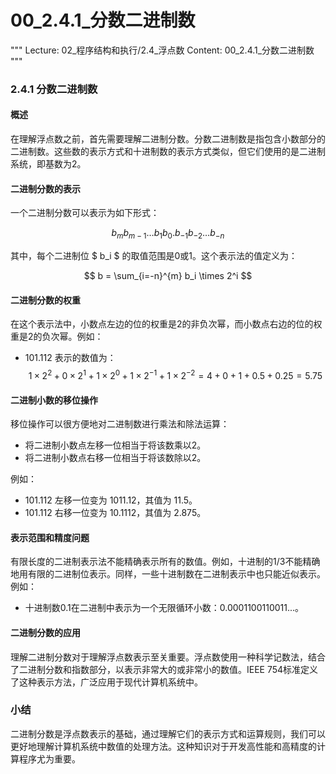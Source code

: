# 00_2.4.1_分数二进制数

"""
Lecture: 02_程序结构和执行/2.4_浮点数
Content: 00_2.4.1_分数二进制数
"""

### 2.4.1 分数二进制数

#### 概述

在理解浮点数之前，首先需要理解二进制分数。分数二进制数是指包含小数部分的二进制数。这些数的表示方式和十进制数的表示方式类似，但它们使用的是二进制系统，即基数为2。

#### 二进制分数的表示

一个二进制分数可以表示为如下形式：

$$ b_m b_{m-1} \ldots b_1 b_0 . b_{-1} b_{-2} \ldots b_{-n} $$

其中，每个二进制位 $ b_i $ 的取值范围是0或1。这个表示法的值定义为：

$$ b = \sum_{i=-n}^{m} b_i \times 2^i $$

#### 二进制分数的权重

在这个表示法中，小数点左边的位的权重是2的非负次幂，而小数点右边的位的权重是2的负次幂。例如：

- 101.112 表示的数值为：$$ 1 \times 2^2 + 0 \times 2^1 + 1 \times 2^0 + 1 \times 2^{-1} + 1 \times 2^{-2} = 4 + 0 + 1 + 0.5 + 0.25 = 5.75 $$

#### 二进制小数的移位操作

移位操作可以很方便地对二进制数进行乘法和除法运算：

- 将二进制小数点左移一位相当于将该数乘以2。
- 将二进制小数点右移一位相当于将该数除以2。

例如：
- 101.112 左移一位变为 1011.12，其值为 11.5。
- 101.112 右移一位变为 10.1112，其值为 2.875。

#### 表示范围和精度问题

有限长度的二进制表示法不能精确表示所有的数值。例如，十进制的1/3不能精确地用有限的二进制位表示。同样，一些十进制数在二进制表示中也只能近似表示。例如：

- 十进制数0.1在二进制中表示为一个无限循环小数：0.0001100110011...。

#### 二进制分数的应用

理解二进制分数对于理解浮点数表示至关重要。浮点数使用一种科学记数法，结合了二进制分数和指数部分，以表示非常大的或非常小的数值。IEEE 754标准定义了这种表示方法，广泛应用于现代计算机系统中。

### 小结

二进制分数是浮点数表示的基础，通过理解它们的表示方式和运算规则，我们可以更好地理解计算机系统中数值的处理方法。这种知识对于开发高性能和高精度的计算程序尤为重要。

